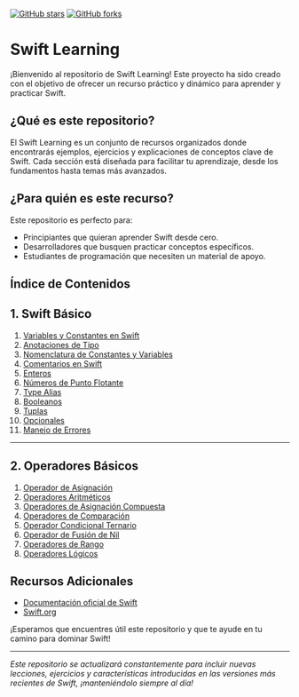 [![GitHub stars](https://img.shields.io/github/stars/kontroldev/Swift-Learning?style=social)](https://github.com/kontroldev/Swift-Learning/stargazers)
[![GitHub forks](https://img.shields.io/github/forks/kontroldev/Swift-Learning?style=social)](https://github.com/kontroldev/Swift-Learning/network/members)

# Swift Learning

¡Bienvenido al repositorio de Swift Learning! Este proyecto ha sido creado con el objetivo de ofrecer un recurso práctico y dinámico para aprender y practicar Swift.

## ¿Qué es este repositorio?

El Swift Learning es un conjunto de recursos organizados donde encontrarás ejemplos, ejercicios y explicaciones de conceptos clave de Swift. Cada sección está diseñada para facilitar tu aprendizaje, desde los fundamentos hasta temas más avanzados.

## ¿Para quién es este recurso?

Este repositorio es perfecto para:

- Principiantes que quieran aprender Swift desde cero.
- Desarrolladores que busquen practicar conceptos específicos.
- Estudiantes de programación que necesiten un material de apoyo.



## Índice de Contenidos

## 1. Swift Básico

1. [Variables y Constantes en Swift](https://github.com/kontroldev/Swift-Learning/blob/3d3141f17736b788e2bfa0f3048dd2643762f513/Guia%20de%20lenguaje/1.%20Swift%20Basico/01%20-%20Variables%20y%20Constantes%20en%20Swift.md)
2. [Anotaciones de Tipo](https://github.com/kontroldev/Swift-Learning/blob/c9063da8f21c8af87e4c715a7da6f4d922fc325d/Guia%20de%20lenguaje/1.%20Swift%20Basico/02%20-%20Anotaciones%20de%20tipo.md)
3. [Nomenclatura de Constantes y Variables](https://github.com/kontroldev/Swift-Learning/blob/c9063da8f21c8af87e4c715a7da6f4d922fc325d/Guia%20de%20lenguaje/1.%20Swift%20Basico/03%20-%20Nomenclatura%20de%20Constantes%20y%20Variables.md)
4. [Comentarios en Swift](https://github.com/kontroldev/Swift-Learning/blob/3ceef63654bec04d97277c674fa0a5f5eed46403/Guia%20de%20lenguaje/1.%20Swift%20Basico/04%20-%20Comentarios%20en%20Swift.md)
5. [Enteros](https://github.com/kontroldev/Swift-Learning/blob/3ceef63654bec04d97277c674fa0a5f5eed46403/Guia%20de%20lenguaje/1.%20Swift%20Basico/05%20-%20Enteros.md)
6. [Números de Punto Flotante](https://github.com/kontroldev/Swift-Learning/blob/3ceef63654bec04d97277c674fa0a5f5eed46403/Guia%20de%20lenguaje/1.%20Swift%20Basico/06%20-%20Numeros%20de%20punto%20flotante.md)
7. [Type Alias](https://github.com/kontroldev/Swift-Learning/blob/3ceef63654bec04d97277c674fa0a5f5eed46403/Guia%20de%20lenguaje/1.%20Swift%20Basico/07%20-%20Type%20Alias.md)
8. [Booleanos](https://github.com/kontroldev/Swift-Learning/blob/3ceef63654bec04d97277c674fa0a5f5eed46403/Guia%20de%20lenguaje/1.%20Swift%20Basico/08%20-%20Booleanos.md)
9. [Tuplas](https://github.com/kontroldev/Swift-Learning/blob/3ceef63654bec04d97277c674fa0a5f5eed46403/Guia%20de%20lenguaje/1.%20Swift%20Basico/09%20-%20Tuplas.md)
10. [Opcionales](https://github.com/kontroldev/Swift-Learning/blob/3ceef63654bec04d97277c674fa0a5f5eed46403/Guia%20de%20lenguaje/1.%20Swift%20Basico/10%20-%20Opcionales.md)
11. [Manejo de Errores](https://github.com/kontroldev/Swift-Learning/blob/3ceef63654bec04d97277c674fa0a5f5eed46403/Guia%20de%20lenguaje/1.%20Swift%20Basico/11%20-%20Manejo%20de%20errores.md)

---

## 2. Operadores Básicos

1. [Operador de Asignación](https://github.com/kontroldev/Swift-Learning/blob/main/Guia%20de%20lenguaje/2.%20Operadores%20Basicos/01%20-%20%20Operadores%20de%20asignación.md)
2. [Operadores Aritméticos](https://github.com/kontroldev/Swift-Learning/blob/main/Guia%20de%20lenguaje/2.%20Operadores%20Basicos/02%20-%20Operadores%20aritméticos.md)
3. [Operadores de Asignación Compuesta](https://github.com/kontroldev/Swift-Learning/blob/main/Guia%20de%20lenguaje/2.%20Operadores%20Basicos/03%20-%20Operadores%20de%20asignación.md)
4. [Operadores de Comparación](https://github.com/kontroldev/Swift-Learning/blob/main/Guia%20de%20lenguaje/2.%20Operadores%20Basicos/04%20-%20%20Operadores%20de%20comparación.md)
5. [Operador Condicional Ternario](https://github.com/kontroldev/Swift-Learning/blob/main/Guia%20de%20lenguaje/2.%20Operadores%20Basicos/05%20-%20%20Operador%20ternario%20condicional.md)
6. [Operador de Fusión de Nil](https://github.com/kontroldev/Swift-Learning/blob/main/Guia%20de%20lenguaje/2.%20Operadores%20Basicos/06%20-%20Operador%20coalescencia%20nula.md)
7. [Operadores de Rango](https://github.com/kontroldev/Swift-Learning/blob/main/Guia%20de%20lenguaje/2.%20Operadores%20Basicos/07%20-%20Operadores%20de%20rango.md)
8. [Operadores Lógicos](https://github.com/kontroldev/Swift-Learning/blob/main/Guia%20de%20lenguaje/2.%20Operadores%20Basicos/08%20-%20Operadores%20lógicos.md)
## Recursos Adicionales

- [Documentación oficial de Swift](https://docs.swift.org/swift-book/)
- [Swift.org](https://swift.org/)

¡Esperamos que encuentres útil este repositorio y que te ayude en tu camino para dominar Swift!

---

*Este repositorio se actualizará constantemente para incluir nuevas lecciones, ejercicios y características introducidas en las versiones más recientes de Swift, ¡manteniéndolo siempre al día!*
